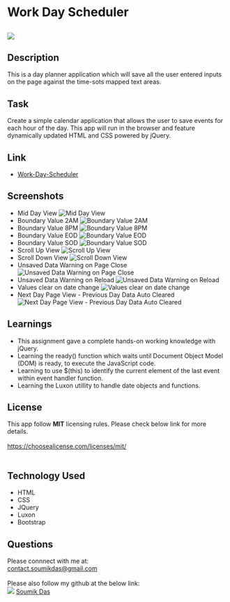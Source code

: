 # Work Day Scheduler

## ![](https://img.shields.io/badge/license-MIT-yellowgreen) <br>

## Description
This is a day planner application which will save all the user entered inputs on the page
against the time-sots mapped text areas.

## Task
Create a simple calendar application that allows the user to save events for each hour of the day. This app will run in the browser and feature dynamically updated HTML and CSS powered by jQuery.

## Link
- [Work-Day-Scheduler](https://dassoumik.github.io/work-day-scheduler/)

## Screenshots
- Mid Day View
![Mid Day View](./assets/images/Mid-Day-View.png)
- Boundary Value 2AM
![Boundary Value 2AM](./assets/images/Boundary-Values-2AM.png)
- Boundary Value 8PM
![Boundary Value 8PM](./assets/images/Boundary-Values-8PM.png)
- Boundary Value EOD
![Boundary Value EOD](./assets/images/Boundary-Values-EOD.png)
- Boundary Value SOD
![Boundary Value SOD](./assets/images/Boundary-Values-SOD.png)
- Scroll Up View
![Scroll Up View](./assets/images/Scroll-Up-View.png)
- Scroll Down View
![Scroll Down View](./assets/images/Scroll-Down-View.png)
- Unsaved Data Warning on Page Close
![Unsaved Data Warning on Page Close](./assets/images/Unsaved-Data-Warning-On-Page-Close.png)
- Unsaved Data Warning on Reload
![Unsaved Data Warning on Reload](./assets/images/Unsaved-Data-Warning-On-Reload.png)
- Values clear on date change
![Values clear on date change](./assets/images/Values-Clear-On-Date-Change.png)
- Next Day Page View - Previous Day Data Auto Cleared
![Next Day Page View - Previous Day Data Auto Cleared](./assets/images/Next-Day-Clear-Page.png)

## Learnings
- This assignment gave a complete hands-on working knowledge with jQuery.
- Learning the ready() function which waits until Document Object Model (DOM) is ready, to execute the JavaScript code.
- Learning to use $(this) to identify the current element of the last event within event handler function. 
- Learning the Luxon utillity to handle date objects and functions.

## License <br>
This app follow **MIT** licensing rules. Please check below link for more details.
 <br> <br>
https://choosealicense.com/licenses/mit/ <br>
  <br>

## Technology Used <br>
- HTML
- CSS
- JQuery
- Luxon
- Bootstrap

## Questions <br>
  Please connnect with me at: <br> contact.soumikdas@gmail.com <br> <br>
  Please also follow my github at the below link: <br>
 ![](https://img.shields.io/github/followers/dassoumik?style=social)     [Soumik Das](https://github.com/dassoumik)  